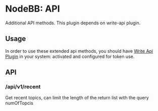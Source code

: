 # NodeBB: API

Additional API methods. This plugin depends on write-api plugin.

## Usage

In order to use these extended api methods, you should have [Write Api Plugin](https://github.com/NodeBB/nodebb-plugin-write-api) in your system: activated and configured for token use.

## API

### /api/v1/recent

Get recent topics, can limit the length of the return list with the query numOfTopcis